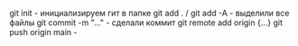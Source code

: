 git init - инициализируем гит в папке
git add . / git add -A - выделили все файлы
git commit -m "..." - сделали коммит
git remote add origin {...}
git push origin main -
